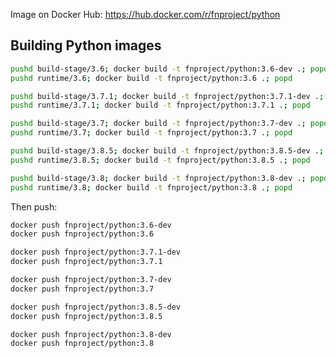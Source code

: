 Image on Docker Hub: https://hub.docker.com/r/fnproject/python

## Building Python images

```sh
pushd build-stage/3.6; docker build -t fnproject/python:3.6-dev .; popd
pushd runtime/3.6; docker build -t fnproject/python:3.6 .; popd
```

```sh
pushd build-stage/3.7.1; docker build -t fnproject/python:3.7.1-dev .; popd
pushd runtime/3.7.1; docker build -t fnproject/python:3.7.1 .; popd
```

```sh
pushd build-stage/3.7; docker build -t fnproject/python:3.7-dev .; popd
pushd runtime/3.7; docker build -t fnproject/python:3.7 .; popd
```

```sh
pushd build-stage/3.8.5; docker build -t fnproject/python:3.8.5-dev .; popd
pushd runtime/3.8.5; docker build -t fnproject/python:3.8.5 .; popd
```

```sh
pushd build-stage/3.8; docker build -t fnproject/python:3.8-dev .; popd
pushd runtime/3.8; docker build -t fnproject/python:3.8 .; popd
```

Then push:

```sh
docker push fnproject/python:3.6-dev
docker push fnproject/python:3.6
```

```sh
docker push fnproject/python:3.7.1-dev
docker push fnproject/python:3.7.1
```

```sh
docker push fnproject/python:3.7-dev
docker push fnproject/python:3.7
```

```sh
docker push fnproject/python:3.8.5-dev
docker push fnproject/python:3.8.5
```

```sh
docker push fnproject/python:3.8-dev
docker push fnproject/python:3.8
```
